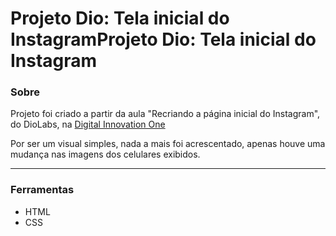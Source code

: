 # Projeto Dio: Tela inicial do InstagramProjeto Dio: Tela inicial do Instagram
### Sobre
Projeto foi criado a partir da aula "Recriando a página inicial do Instagram", do DioLabs, na [Digital Innovation One](https://digitalinnovation.one/ "Digital Innovation One")

Por ser um visual simples, nada a mais foi acrescentado, apenas houve uma mudança nas imagens dos celulares exibidos.

---

### Ferramentas
- HTML
- CSS

